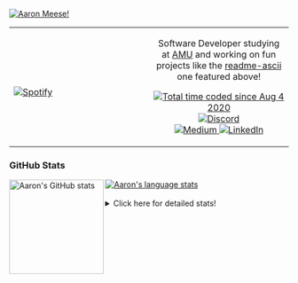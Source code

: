[![Aaron Meese!](https://user-images.githubusercontent.com/17814535/88975338-a2aabf00-d27f-11ea-963f-8a19608716b4.png)](https://github.com/ajmeese7/readme-ascii "README ASCII")

<!-- Modified from project here: https://github.com/novatorem/novatorem -->
<table width="100%"> 
  <tr>
  <td width="50%">
      
&nbsp; <br> [![Spotify](https://ajmeese7.vercel.app/api/spotify)](https://open.spotify.com/user/ajmeese)

  </td>
  <td width="50%">
    <p align="center">
    Software Developer studying at <a href="https://www.amu.apus.edu/">AMU</a> and working on fun 
    projects like the <a href="https://github.com/ajmeese7/readme-ascii">readme-ascii</a> one featured above!
    </p>
    <p align="center">
      <a href="https://wakatime.com/@f726891d-3b02-46cd-9b60-e8c59f9e2b14">
        <img src="https://wakatime.com/badge/user/f726891d-3b02-46cd-9b60-e8c59f9e2b14.svg" alt="Total time coded since Aug 4 2020" title="WakaTime" />
      </a>
      <a href="http://link.aaronmeese.com/discord">
        <img src="https://img.shields.io/badge/discord-ajmeese7%234835-369?style=flat-square&logo=discord&logoColor=white&color=purple" alt="Discord" title="Discord">
      </a>
      <br />
      <a href="https://link.aaronmeese.com/medium">
        <img src="https://img.shields.io/badge/medium-ajmeese7-1DB954?style=flat-square&logo=medium&logoColor=white" alt="Medium" title="Medium">
      </a>
      <a href="https://link.aaronmeese.com/linkedin">
        <img src="https://img.shields.io/badge/linkedIn-aaronmeese-1DB954?style=flat-square&logo=linkedin&logoColor=white&color=blue" alt="LinkedIn" title="LinkedIn">
      </a>
    </p>
  </td>

</table>

[//]: <> (The `&nbsp;` is to have Aphelion take up more space)

### GitHub Stats ###

<a href="https://profile-summary-for-github.com/user/ajmeese7">
  <img align="left" height="170px" src="https://github-readme-stats.vercel.app/api?username=ajmeese7&show_icons=true&line_height=27&count_private=true" alt="Aaron's GitHub stats"/>
  <img src="https://github-readme-stats.vercel.app/api/top-langs/?username=ajmeese7&hide_langs_below=5&layout=compact" alt="Aaron's language stats"/>
</a>

<br />
<br />
<details>
<summary>Click here for detailed stats!</summary>

### :zap: Recent Activity
<!--START_SECTION:activity-->
1. 🎉 Merged PR [#13](https://github.com/ajmeese7/coupon-booked/pull/13) in [ajmeese7/coupon-booked](https://github.com/ajmeese7/coupon-booked)
2. 🎉 Merged PR [#11](https://github.com/meese-enterprises/website/pull/11) in [meese-enterprises/website](https://github.com/meese-enterprises/website)
3. ❌ Closed PR [#13](https://github.com/meese-enterprises/website/pull/13) in [meese-enterprises/website](https://github.com/meese-enterprises/website)
4. 🗣 Commented on [#13](https://github.com/meese-enterprises/website/issues/13) in [meese-enterprises/website](https://github.com/meese-enterprises/website)
5. ❌ Closed PR [#12](https://github.com/meese-enterprises/website/pull/12) in [meese-enterprises/website](https://github.com/meese-enterprises/website)
<!--END_SECTION:activity-->

### 🧐 Waka Stats
<!--START_SECTION:waka-->
![Code Time](http://img.shields.io/badge/Code%20Time-986%20hrs%204%20mins-blue)

**🐱 My GitHub Data** 

> 🏆 595 Contributions in the Year 2022
 > 
> 📦 343.1 kB Used in GitHub's Storage 
 > 
> 💼 Opted to Hire
 > 
> 📜 71 Public Repositories 
 > 
> 🔑 27 Private Repositories  
 > 
**I'm an Early 🐤** 

```text
🌞 Morning    285 commits    ██████░░░░░░░░░░░░░░░░░░░   25.47% 
🌆 Daytime    417 commits    █████████░░░░░░░░░░░░░░░░   37.27% 
🌃 Evening    404 commits    █████████░░░░░░░░░░░░░░░░   36.1% 
🌙 Night      13 commits     ░░░░░░░░░░░░░░░░░░░░░░░░░   1.16%

```
📅 **I'm Most Productive on Saturday** 

```text
Monday       122 commits    ██░░░░░░░░░░░░░░░░░░░░░░░   10.9% 
Tuesday      178 commits    ████░░░░░░░░░░░░░░░░░░░░░   15.91% 
Wednesday    138 commits    ███░░░░░░░░░░░░░░░░░░░░░░   12.33% 
Thursday     155 commits    ███░░░░░░░░░░░░░░░░░░░░░░   13.85% 
Friday       129 commits    ███░░░░░░░░░░░░░░░░░░░░░░   11.53% 
Saturday     201 commits    ████░░░░░░░░░░░░░░░░░░░░░   17.96% 
Sunday       196 commits    ████░░░░░░░░░░░░░░░░░░░░░   17.52%

```


📊 **This Week I Spent My Time On** 

```text
⌚︎ Time Zone: America/New_York

💬 Programming Languages: 
TypeScript               3 hrs 32 mins       ████░░░░░░░░░░░░░░░░░░░░░   18.32% 
Bash                     3 hrs 32 mins       ████░░░░░░░░░░░░░░░░░░░░░   18.27% 
PHP                      2 hrs 36 mins       ███░░░░░░░░░░░░░░░░░░░░░░   13.48% 
Markdown                 2 hrs 24 mins       ███░░░░░░░░░░░░░░░░░░░░░░   12.41% 
JavaScript               2 hrs 13 mins       ███░░░░░░░░░░░░░░░░░░░░░░   11.51%

🐱‍💻 Projects: 
karameese.com            6 hrs 13 mins       ████████░░░░░░░░░░░░░░░░░   32.14% 
meese.enterprises        4 hrs 58 mins       ██████░░░░░░░░░░░░░░░░░░░   25.65% 
aaronmeese.com           3 hrs 57 mins       █████░░░░░░░░░░░░░░░░░░░░   20.44% 
vault                    2 hrs 7 mins        ██░░░░░░░░░░░░░░░░░░░░░░░   10.96% 
aaronmeese.dev           1 hr 59 mins        ██░░░░░░░░░░░░░░░░░░░░░░░   10.28%

```

**I Mostly Code in JavaScript** 

```text
JavaScript               32 repos            ████████████░░░░░░░░░░░░░   50.0% 
HTML                     9 repos             ███░░░░░░░░░░░░░░░░░░░░░░   14.06% 
Python                   5 repos             ██░░░░░░░░░░░░░░░░░░░░░░░   7.81% 
Java                     4 repos             █░░░░░░░░░░░░░░░░░░░░░░░░   6.25% 
CSS                      3 repos             █░░░░░░░░░░░░░░░░░░░░░░░░   4.69%

```



 Last Updated on 25/04/2022 08:07:14 UTC
<!--END_SECTION:waka-->
</details>
